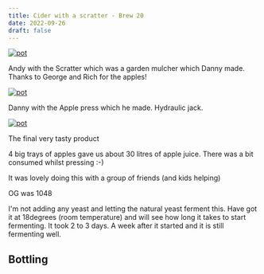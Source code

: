 ```yaml
---
title: Cider with a scratter - Brew 20 
date: 2022-09-26
draft: false 
---
```




[![pot](/images/2022-09-26/2.jpg "scratter")](/images/2022-09-26/2.jpg)

Andy with the Scratter which was a garden mulcher which Danny made. Thanks to George and Rich for the apples!

[![pot](/images/2022-09-26/3.jpg "press")](/images/2022-09-26/2.jpg)

Danny with the Apple press which he made. Hydraulic jack.


[![pot](/images/2022-09-26/4.jpg "output")](/images/2022-09-26/4.jpg)

The final very tasty product

4 big trays of apples gave us about 30 litres of apple juice. There was a bit consumed whilst pressing :-)

It was lovely doing this with a group of friends (and kids helping)

OG was 1048

I'm not adding any yeast and letting the natural yeast ferment this. Have got it at 18degrees (room temperature) and will see how long it takes to start fermenting. It took 2 to 3 days. A week after it started and it is still fermenting well.

## Bottling




